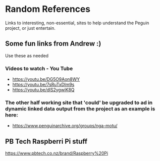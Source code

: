 # Random References
Links to interesting, non-essential, sites to help understand the Peguin project, or just entertain.
## Some fun links from Andrew :)
Use these as needed
### Videos to watch - You Tube
* https://youtu.be/DG5O9Aon8WY
* https://youtu.be/7sRuTxDlm9s
* https://youtu.be/dlS2ygwiK8Q
### The other half working site that 'could' be upgraded to ad in dynamic linked data output from the project as an example is here:
* https://www.penguinarchive.org/groups/nga-motu/

## PB Tech Raspberri Pi stuff
https://www.pbtech.co.nz/brand/Raspberry%20Pi


